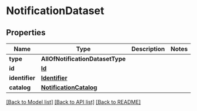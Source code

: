 # NotificationDataset

## Properties
Name | Type | Description | Notes
------------ | ------------- | ------------- | -------------
**type** | **AllOfNotificationDatasetType** |  | 
**id** | [**Id**](Id.md) |  | 
**identifier** | [**Identifier**](Identifier.md) |  | 
**catalog** | [**NotificationCatalog**](NotificationCatalog.md) |  | 

[[Back to Model list]](../README.md#documentation-for-models) [[Back to API list]](../README.md#documentation-for-api-endpoints) [[Back to README]](../README.md)

